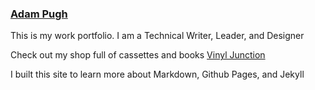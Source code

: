 ### <a href="https://adamthepugh.com" target="_blank">Adam Pugh</a>

This is my work portfolio.
I am a Technical Writer, Leader, and Designer

Check out my shop full of cassettes and books <a href="https://vinyljunction.com" target="_blank">Vinyl Junction</a>

I built this site to learn more about Markdown, Github Pages, and Jekyll
